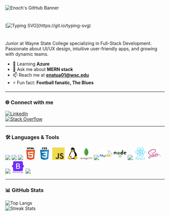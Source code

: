![Enoch's GitHub Banner](https://camo.githubusercontent.com/2366b34bb903c09617990fb5fff4622f3e941349e846ddb7e73df872a9d21233/68747470733a2f2f63646e2e6472696262626c652e636f6d2f75736572732f3733303730332f73637265656e73686f74732f363538313234332f6176656e746f2e676966)

# <div align="center">  
[![Typing SVG](https://readme-typing-svg.demolab.com?font=Fira+Code&size=35&pause=1000&random=false&height=60&width=600&lines=%F0%9F%91%8B+Hi+I'm+Enoch+Atuahene;%F0%9F%A7%91%E2%80%8D%F0%9F%92%BB+I'm+a+Software+Developer;)](https://git.io/typing-svg)  
</div>

### <h1 align="center">  
Junior at Wayne State College specializing in Full-Stack Development.  
Passionate about UI/UX design, intuitive user-friendly apps, and growing with dynamic teams.  
</h1>


- 🌱 Learning **Azure**  
- 💬 Ask me about **MERN stack**  
- 📫 Reach me at **enatua01@wsc.edu**  
- ⚡ Fun fact: **Football fanatic, The Blues**  

---

### 🌐 Connect with me  
[![LinkedIn](https://img.shields.io/badge/LinkedIn-0A66C2?logo=linkedin&logoColor=white)](https://www.linkedin.com/in/kwameatuahene/)  
[![Stack Overflow](https://img.shields.io/badge/Stack%20Overflow-FE7A16?logo=stackoverflow&logoColor=white)](https://stackoverflow.com/users/19438551/enoch-atuahene-kwame-junior) 

---

### 🛠️ Languages & Tools  
<p align="left">
<img src="https://cdn.jsdelivr.net/gh/devicons/devicon/icons/python/python-original.svg" width="40"/>
<img src="https://www.vectorlogo.zone/logos/git-scm/git-scm-icon.svg" width="40"/>
<img src="https://www.vectorlogo.zone/logos/heroku/heroku-icon.svg" width="40"/>
<img src="https://raw.githubusercontent.com/devicons/devicon/master/icons/html5/html5-original-wordmark.svg" width="40"/>
<img src="https://raw.githubusercontent.com/devicons/devicon/master/icons/css3/css3-original-wordmark.svg" width="40"/>
<img src="https://raw.githubusercontent.com/devicons/devicon/master/icons/javascript/javascript-original.svg" width="40"/>
<img src="https://raw.githubusercontent.com/devicons/devicon/master/icons/linux/linux-original.svg" width="40"/>
<img src="https://raw.githubusercontent.com/devicons/devicon/master/icons/mongodb/mongodb-original-wordmark.svg" width="40"/>
<img src="https://firebase.google.com/static/images/brand-guidelines/logo-vertical.png" width="40"/>
<img src="https://raw.githubusercontent.com/devicons/devicon/master/icons/mysql/mysql-original-wordmark.svg" width="40"/>
<img src="https://raw.githubusercontent.com/devicons/devicon/master/icons/nodejs/nodejs-original-wordmark.svg" width="40"/>
<img src="https://www.vectorlogo.zone/logos/getpostman/getpostman-icon.svg" width="40"/>
<img src="https://raw.githubusercontent.com/devicons/devicon/master/icons/react/react-original-wordmark.svg" width="40"/>
<img src="https://raw.githubusercontent.com/devicons/devicon/master/icons/sass/sass-original.svg" width="40"/>
<img src="https://cdn.worldvectorlogo.com/logos/arduino-1.svg" width="40"/>
<img src="https://raw.githubusercontent.com/devicons/devicon/master/icons/bootstrap/bootstrap-plain-wordmark.svg" width="40"/>
<img src="https://www.chartjs.org/media/logo-title.svg" width="40"/>
</p>

---

### 📊 GitHub Stats  
![Top Langs](https://github-readme-stats.vercel.app/api/top-langs?username=typher7&show_icons=true&locale=en&layout=compact&theme=tokyonight)  
![Streak Stats](https://github-readme-streak-stats.herokuapp.com/?user=typher7&theme=tokyonight)  
